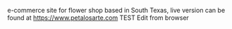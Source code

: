 e-commerce site for flower shop based in South Texas, live version can be found at https://www.petalosarte.com
TEST Edit from browser
